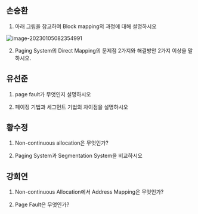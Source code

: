 ## 손승환

1. 아래 그림을 참고하여 Block mapping의 과정에 대해 설명하시오

![image-20230105082354991](C:\Users\SSAFY\AppData\Roaming\Typora\typora-user-images\image-20230105082354991.png)


2. Paging System의 Direct Mapping의 문제점 2가지와 해결방안 2가지 이상을 말하시오.

## 유선준

1. page fault가 무엇인지 설명하시오

2. 페이징 기법과 세그먼트 기법의 차이점을 설명하시오

## 황수정

1. Non-continuous allocation은 무엇인가?

2. Paging System과 Segmentation System을 비교하시오

## 강희연

1. Non-continuous Allocation에서 Address Mapping은 무엇인가?

2. Page Fault은 무엇인가?



